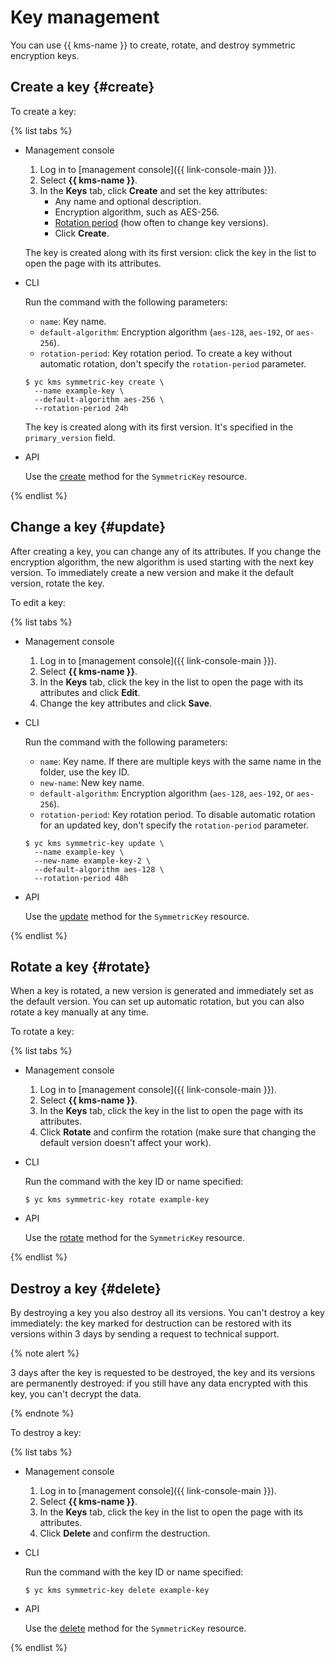 # Key management

You can use {{ kms-name }} to create, rotate, and destroy symmetric encryption keys.

## Create a key {#create}

To create a key:

{% list tabs %}

- Management console
  1. Log in to [management console]({{ link-console-main }}).
  1. Select **{{ kms-name }}**.
  1. In the **Keys** tab, click **Create** and set the key attributes:
     * Any name and optional description.
     * Encryption algorithm, such as AES-256.
     * [Rotation period](../concepts/index.md#rotation) (how often to change key versions).
     * Click **Create**.

  The key is created along with its first version: click the key in the list to open the page with its attributes.

- CLI

  Run the command with the following parameters:
  - `name`: Key name.
  - `default-algorithm`: Encryption algorithm (`aes-128`, `aes-192`, or `aes-256`).
  - `rotation-period`: Key rotation period. To create a key without automatic rotation, don't specify the `rotation-period` parameter.

  ```
  $ yc kms symmetric-key create \
    --name example-key \
    --default-algorithm aes-256 \
    --rotation-period 24h
  ```

  The key is created along with its first version. It's specified in the `primary_version` field.

- API

    Use the [create](../api-ref/SymmetricKey/create) method for the `SymmetricKey` resource.

{% endlist %}

## Change a key {#update}

After creating a key, you can change any of its attributes. If you change the encryption algorithm, the new algorithm is used starting with the next key version. To immediately create a new version and make it the default version, rotate the key.

To edit a key:

{% list tabs %}

- Management console
  1. Log in to [management console]({{ link-console-main }}).
  1. Select **{{ kms-name }}**.
  1. In the **Keys** tab, click the key in the list to open the page with its attributes and click **Edit**.
  1. Change the key attributes and click **Save**.

- CLI

  Run the command with the following parameters:
  - `name`: Key name. If there are multiple keys with the same name in the folder, use the key ID.
  - `new-name`: New key name.
  - `default-algorithm`: Encryption algorithm (`aes-128`, `aes-192`, or `aes-256`).
  - `rotation-period`: Key rotation period. To disable automatic rotation for an updated key, don't specify the `rotation-period` parameter.

  ```
  $ yc kms symmetric-key update \
    --name example-key \
    --new-name example-key-2 \
    --default-algorithm aes-128 \
    --rotation-period 48h
  ```

- API

  Use the [update](../api-ref/SymmetricKey/update) method for the `SymmetricKey` resource.

{% endlist %}

## Rotate a key {#rotate}

When a key is rotated, a new version is generated and immediately set as the default version. You can set up automatic rotation, but you can also rotate a key manually at any time.

To rotate a key:

{% list tabs %}

- Management console
  1. Log in to [management console]({{ link-console-main }}).
  1. Select **{{ kms-name }}**.
  1. In the **Keys** tab, click the key in the list to open the page with its attributes.
  1. Click **Rotate** and confirm the rotation (make sure that changing the default version doesn't affect your work).

- CLI

  Run the command with the key ID or name specified:

  ```
  $ yc kms symmetric-key rotate example-key
  ```

- API

  Use the [rotate](../api-ref/SymmetricKey/rotate) method for the `SymmetricKey` resource.

{% endlist %}

## Destroy a key {#delete}

By destroying a key you also destroy all its versions. You can't destroy a key immediately: the key marked for destruction can be restored with its versions within 3 days by sending a request to technical support.

{% note alert %}

3 days after the key is requested to be destroyed, the key and its versions are permanently destroyed: if you still have any data encrypted with this key, you can't decrypt the data.

{% endnote %}

To destroy a key:

{% list tabs %}

- Management console
  1. Log in to [management console]({{ link-console-main }}).
  1. Select **{{ kms-name }}**.
  1. In the **Keys** tab, click the key in the list to open the page with its attributes.
  1. Click **Delete** and confirm the destruction.

- CLI

  Run the command with the key ID or name specified:

  ```
  $ yc kms symmetric-key delete example-key
  ```

- API

  Use the [delete](../api-ref/SymmetricKey/delete) method for the `SymmetricKey` resource.

{% endlist %}

